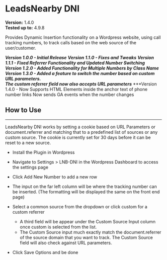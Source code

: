 # LeadsNearby DNI

**Version:** 1.4.0<br/>
**Tested up to:** 4.9.8

Provides Dynamic Insertion functionality on a Wordpress website, using call tracking numbers, to track calls based on the web source of the user/customer.

***Version 1.0.0 - Initial Release***
***Version 1.1.0 - Fixes and Tweaks***
***Version 1.1.1 - Fixed Referrer Functionality and Updated Number Switching***
***Version 1.2.0 - Added Functionality for Multiple Numbers by Class Name***
***Version 1.3.0 - Added a feature to switch the number based on custom URL parameters.  
                   The custom referrer field now also accepts URL parameters***
***Version 1.4.0 - Now Supports HTML Elements inside the anchor text of phone number links
                   Now sends GA events when the number changes
                   


## How to Use
***

LeadsNearby DNI works by setting a cookie based on URL Parameters or document.referrer and matching that to a predefined list of sources or any custom source.  The cookie is currently set for 30 days before it can be reset to a new source.

* Install the Plugin in Wordpress

* Navigate to Settings > LNB-DNI in the Wordpress Dashboard to access the settings page

* Click Add New Number to add a new row

* The input on the far left column will be where the tracking number can be inserted. (The formatting will be displayed the same on the   front end page)

* Select a common source from the dropdown or click custom for a custom referrer
  * A third field will be appear under the Custom Source Input column once custom is selected from the list.
  * The Custom Source input much exactly match the document.referrer of the source domain that you want to track.  The Custom Source field will also check against URL parameters.
  
 * Click Save Options and be done

